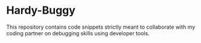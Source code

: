 # Hardy-Buggy
This repository contains code snippets strictly meant to collaborate with my coding partner on debugging skills using developer tools.
